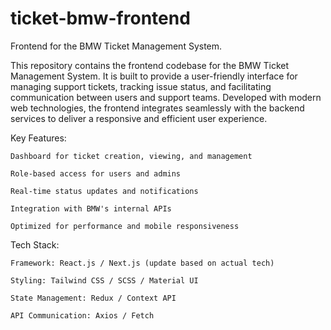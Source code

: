 # ticket-bmw-frontend
Frontend for the BMW Ticket Management System.

This repository contains the frontend codebase for the BMW Ticket Management System. It is built to provide a user-friendly interface for managing support tickets, tracking issue status, and facilitating communication between users and support teams. Developed with modern web technologies, the frontend integrates seamlessly with the backend services to deliver a responsive and efficient user experience.

Key Features:

    Dashboard for ticket creation, viewing, and management

    Role-based access for users and admins

    Real-time status updates and notifications

    Integration with BMW's internal APIs

    Optimized for performance and mobile responsiveness

Tech Stack:

    Framework: React.js / Next.js (update based on actual tech)

    Styling: Tailwind CSS / SCSS / Material UI

    State Management: Redux / Context API

    API Communication: Axios / Fetch
